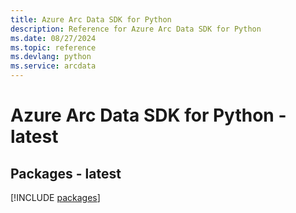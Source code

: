 ```yaml
---
title: Azure Arc Data SDK for Python
description: Reference for Azure Arc Data SDK for Python
ms.date: 08/27/2024
ms.topic: reference
ms.devlang: python
ms.service: arcdata
---
```

# Azure Arc Data SDK for Python - latest
## Packages - latest
[!INCLUDE [packages](arc-data-index.md)]